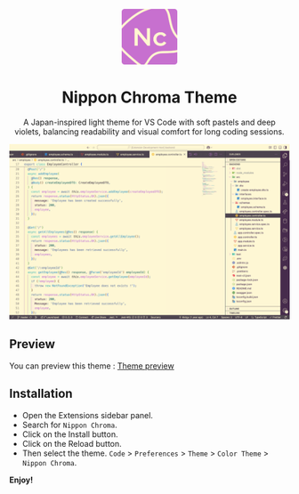 <p align="center">
  <img width=100 src="./images/logo-nippon-chroma-light.png">
</p>
<h1 align="center">Nippon Chroma Theme</h1>
<p align="center">A Japan-inspired light theme for VS Code with soft pastels and deep violets, balancing readability and visual comfort for long coding sessions.</p>

![Screenshot](./images/screenshot.png)

## Preview

You can preview this theme : [Theme preview](https://vscode.dev/editor/theme/maximetanguy.nippon-chroma-theme)

## Installation

* Open the Extensions sidebar panel.
* Search for `Nippon Chroma`.
* Click on the Install button.
* Click on the Reload button.
* Then select the theme. `Code` > `Preferences` > `Theme` > `Color Theme` > `Nippon Chroma`.

**Enjoy!**
